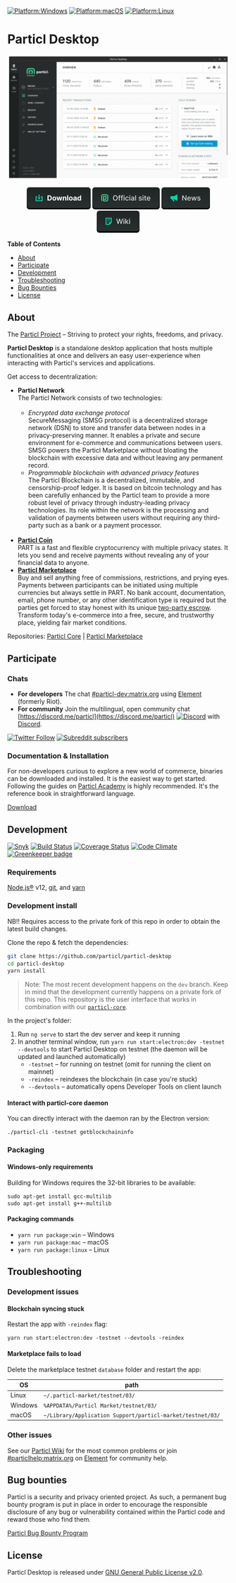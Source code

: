 [![Platform:Windows](https://img.shields.io/badge/platform-Windows-lightgrey)](https://github.com/particl/particl-desktop/releases/latest)
[![Platform:macOS](https://img.shields.io/badge/platform-macOS-lightgrey)](https://github.com/particl/particl-desktop/releases/latest)
[![Platform:Linux](https://img.shields.io/badge/platform-Linux-lightgrey)](https://github.com/particl/particl-desktop/releases/latest)

# Particl Desktop

![Particl Desktop 3.0 Preview](.github-readme/particl-desktop-3.0-preview.gif)

<p align="center">
   <a href="https://github.com/particl/particl-desktop/releases"><img src=".github-readme/button-download.png" alt="Download Wallet"></a>
   <a href="https://particl.io"><img src=".github-readme/button-website.png" alt="Official website"></a>
   <a href="https://particl.news"><img src=".github-readme/button-news.png" alt="Lastest news"></a>
   <a href="https://particl.wiki"><img src=".github-readme/button-wiki.png" alt="Project wiki"></a>
</p>

**Table of Contents**

* [About](#about)
* [Participate](#participate)
* [Development](#development)
* [Troubleshooting](#troubleshooting)
* [Bug Bounties](#bug-bounties)
* [License](#license)

## About
The [Particl Project](https://particl.io/about) – Striving to protect your rights, freedoms, and privacy.

**Particl Desktop** is a standalone desktop application that hosts multiple functionalities at once and delivers an easy user-experience when interacting with Particl's services and applications. 

Get access to decentralization:

* **Particl Network**<br /> 
The Particl Network consists of two technologies:<br /><br />
   * *Encrypted data exchange protocol*<br />
SecureMessaging (SMSG protocol) is a decentralized storage network (DSN) to store and transfer data between nodes in a privacy-preserving manner. It enables a private and secure environment for e-commerce and communications between users. SMSG powers the Particl Marketplace without bloating the blockchain with excessive data and without leaving any permanent record.
   * *Programmable blockchain with advanced privacy features*<br />
The Particl Blockchain is a decentralized, immutable, and censorship-proof ledger. It is based on bitcoin technology and has been carefully enhanced by the Particl team to provide a more robust level of privacy through industry-leading privacy technologies. Its role within the network is the processing and validation of payments between users without requiring any third-party such as a bank or a payment processor.<br /><br />
* **[Particl Coin](https://particl.io/coin)**<br /> 
PART is a fast and flexible cryptocurrency with multiple privacy states. It lets you send and receive payments without revealing any of your financial data to anyone.
* **[Particl Marketplace](https://particl.io/marketplace)**<br />
Buy and sell anything free of commissions, restrictions, and prying eyes. Payments between participants can be initiated using multiple currencies but always settle in PART. No bank account, documentation, email, phone number, or any other identification type is required but the parties get forced to stay honest with its unique [two-party escrow](https://academy.particl.io/en/latest/in-depth/indepth_escrow.html). Transform today's e-commerce into a free, secure, and trustworthy place, yielding fair market conditions.

Repositories: [Particl Core](https://github.com/particl/particl-core) | [Particl Marketplace](https://github.com/particl/particl-market) 

## Participate

### Chats

* **For developers** The chat [#particl-dev:matrix.org](https://app.element.io/#/room/#particl-dev:matrix.org) using [Element](https://element.io) (formerly Riot).
* **For community** Join the multilingual, open community chat [https://discord.me/particl](https://discord.me/particl) [![Discord](https://img.shields.io/discord/391967609660112925)](https://discord.me/particl) with [Discord](https://discord.com).

[![Twitter Follow](https://img.shields.io/twitter/follow/ParticlProject?label=follow%20us&style=social)](http://twitter.com/particlproject)
[![Subreddit subscribers](https://img.shields.io/reddit/subreddit-subscribers/particl?style=social)](http://reddit.com/r/particl)

### Documentation & Installation

For non-developers curious to explore a new world of commerce, binaries can be downloaded and installed. It is the easiest way to get started. Following the guides on [Particl Academy](https://acadmy.particl.io) is highly recommended. It's the reference book in straightforward language.

[Download](https://github.com/particl/particl-desktop/releases/latest)

## Development

[![Snyk](https://snyk.io/test/github/particl/particl-desktop/badge.svg)](https://snyk.io/test/github/particl/particl-desktop)
[![Build Status](https://travis-ci.org/particl/particl-desktop.svg?branch=master)](https://travis-ci.org/particl/particl-desktop)
[![Coverage Status](https://coveralls.io/repos/github/particl/particl-desktop/badge.svg?branch=master)](https://coveralls.io/github/particl/particl-desktop?branch=master)
[![Code Climate](https://codeclimate.com/github/particl/particl-desktop/badges/gpa.svg)](https://codeclimate.com/github/particl/particl-desktop)
[![Greenkeeper badge](https://badges.greenkeeper.io/particl/particl-desktop.svg)](https://greenkeeper.io/)

### Requirements

[Node.js®](https://nodejs.org/) v12, [git](https://git-scm.com/), and [yarn](https://yarnpkg.com/en/)

### Development install

NB!! Requires access to the private fork of this repo in order to obtain the latest build changes.

Clone the repo & fetch the dependencies:

```bash
git clone https://github.com/particl/particl-desktop
cd particl-desktop
yarn install
```

> Note: The most recent development happens on the `dev` branch. Keep in mind that the development currently happens on a private fork of this repo. This repository is the user interface that works in combination with our [`particl-core`](https://github.com/particl/particl-core).

In the project's folder:

1. Run `ng serve` to start the dev server and keep it running
1. In another terminal window, run `yarn run start:electron:dev -testnet --devtools` to start Particl Desktop on testnet (the daemon will be updated and launched automatically)
   * `-testnet` – for running on testnet (omit for running the client on mainnet)
   * `-reindex` – reindexes the blockchain (in case you're stuck)
   * `--devtools` – automatically opens Developer Tools on client launch

#### Interact with particl-core daemon

You can directly interact with the daemon ran by the Electron version:

```
./particl-cli -testnet getblockchaininfo
```

### Packaging

#### Windows-only requirements

Building for Windows requires the 32-bit libraries to be available:

```
sudo apt-get install gcc-multilib
sudo apt-get install g++-multilib
```

#### Packaging commands

* `yarn run package:win` – Windows
* `yarn run package:mac` – macOS
* `yarn run package:linux` – Linux


## Troubleshooting

### Development issues

#### Blockchain syncing stuck

Restart the app with `-reindex` flag:

```
yarn run start:electron:dev -testnet --devtools -reindex
```

#### Marketplace fails to load

Delete the marketplace testnet `database` folder and restart the app:

| OS      | path                                                       |
|---------|------------------------------------------------------------|
| Linux   | `~/.particl-market/testnet/03/`                            |
| Windows | `%APPDATA%/Particl Market/testnet/03/`                     |
| macOS   | `~/Library/Application Support/particl-market/testnet/03/` |

### Other issues

See our [Particl Wiki](https://particl.wiki/) for the most common problems or join [#particlhelp:matrix.org](https://app.element.io/#/room/#particlhelp:matrix.org) on [Element](https://element.io) for community help.

## Bug bounties

Particl is a security and privacy oriented project. As such, a permanent bug bounty program is put in place in order to encourage the responsible disclosure of any bug or vulnerability contained within the Particl code and reward those who find them.

[Particl Bug Bounty Program](https://particl.io/bug-bounties/)

## License

Particl Desktop is released under [GNU General Public License v2.0](LICENSE).
